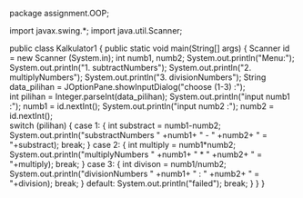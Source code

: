 package assignment.OOP;
 
import javax.swing.*;
import java.util.Scanner;
 
public class Kalkulator1
{
    public static void main(String[] args)
    {
        Scanner id = new Scanner (System.in);
        int numb1, numb2;
        System.out.println("Menu:");
        System.out.println("1. subtractNumbers");
        System.out.println("2. multiplyNumbers");
        System.out.println("3. divisionNumbers");
        String data_pilihan = JOptionPane.showInputDialog("choose (1-3) :");        
        int pilihan = Integer.parseInt(data_pilihan);
        System.out.println("input numb1 :");
        numb1 = id.nextInt();
        System.out.println("input numb2 :");
        numb2 = id.nextInt();                
        switch (pilihan)
        {
            case 1:
            {
                int substract = numb1-numb2;
                System.out.println("substractNumbers " +numb1+ " - " +numb2+ " = "+substract);
                break;
            }
            case 2:
            {
                int multiply = numb1*numb2;
                System.out.println("multiplyNumbers " +numb1+ " * " +numb2+ " = "+multiply);
                break;
            }
            case 3:
        {
                int divison = numb1/numb2;
                System.out.println("divisionNumbers " +numb1+ " : " +numb2+ " = "+division);
                break;
            }
            default:
                System.out.println("failed");
                break;
        }
    }
}
